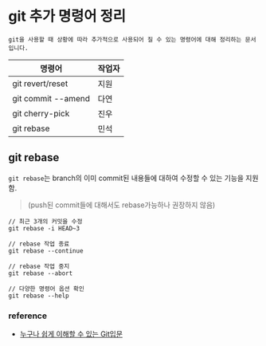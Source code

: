 # git 추가 명령어 정리
`git을 사용할 때 상황에 따라 추가적으로 사용되어 질 수 있는 명령어에 대해 정리하는 문서입니다.`

| 명령어             | 작업자 |
|--------------------|--------|
| git revert/reset   | 지원   |
| git commit --amend | 다연   |
| git cherry-pick    | 진우   |
| git rebase         | 민석   |

## git rebase
`git rebase`는 branch의 이미 commit된 내용들에 대하여 수정할 수 있는 기능을 지원함.  
> (push된 commit들에 대해서도 rebase가능하나 권장하지 않음)

```
// 최근 3개의 커밋을 수정
git rebase -i HEAD~3

// rebase 작업 종료
git rebase --continue

// rebase 작업 중지
git rebase --abort

// 다양한 명령어 옵션 확인
git rebase --help
```


### reference
* [누구나 쉽게 이해할 수 있는 Git입문](https://backlog.com/git-tutorial/kr/stepup/stepup7_6.html)
